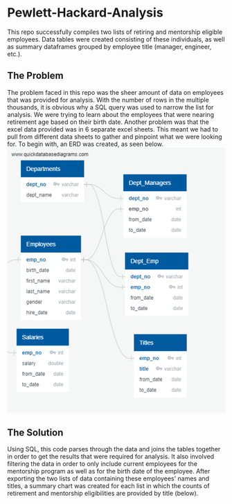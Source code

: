 # Pewlett-Hackard-Analysis
This repo successfully compiles two lists of retiring and mentorship eligible employees. Data tables were created consisting of these individuals, as well as summary dataframes grouped by employee title (manager, engineer, etc.).

## The Problem
The problem faced in this repo was the sheer amount of data on employees that was provided for analysis. With the number of rows in the multiple thousands, it is obvious why a SQL query was used to narrow the list for analysis. We were trying to learn about the employees that were nearing retirement age based on their birth date. Another problem was that the excel data provided was in 6 separate excel sheets. This meant we had to pull from different data sheets to gather and pinpoint what we were looking for. To begin with, an ERD was created, as seen below. 
![](EmployeeDB.png)

## The Solution
Using SQL, this code parses through the data and joins the tables together in order to get the results that were required for analysis. It also involved filtering the data in order to only include current employees for the mentorship program as well as for the birth date of the employee. After exporting the two lists of data containing these employees' names and titles, a summary chart was created for each list in which the counts of retirement and mentorship eligibilities are provided by title (below).
